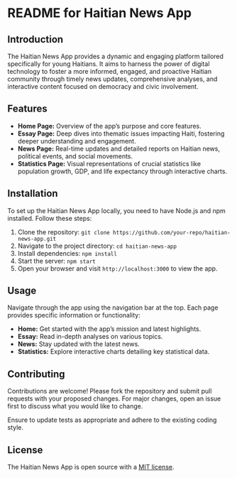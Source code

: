 # README for Haitian News App

## Introduction
The Haitian News App provides a dynamic and engaging platform tailored specifically for young Haitians. It aims to harness the power of digital technology to foster a more informed, engaged, and proactive Haitian community through timely news updates, comprehensive analyses, and interactive content focused on democracy and civic involvement.

## Features
- **Home Page:** Overview of the app’s purpose and core features.
- **Essay Page:** Deep dives into thematic issues impacting Haiti, fostering deeper understanding and engagement.
- **News Page:** Real-time updates and detailed reports on Haitian news, political events, and social movements.
- **Statistics Page:** Visual representations of crucial statistics like population growth, GDP, and life expectancy through interactive charts.

## Installation
To set up the Haitian News App locally, you need to have Node.js and npm installed. Follow these steps:
1. Clone the repository: `git clone https://github.com/your-repo/haitian-news-app.git`
2. Navigate to the project directory: `cd haitian-news-app`
3. Install dependencies: `npm install`
4. Start the server: `npm start`
5. Open your browser and visit `http://localhost:3000` to view the app.

## Usage
Navigate through the app using the navigation bar at the top. Each page provides specific information or functionality:
- **Home:** Get started with the app’s mission and latest highlights.
- **Essay:** Read in-depth analyses on various topics.
- **News:** Stay updated with the latest news.
- **Statistics:** Explore interactive charts detailing key statistical data.

## Contributing
Contributions are welcome! Please fork the repository and submit pull requests with your proposed changes. For major changes, open an issue first to discuss what you would like to change.

Ensure to update tests as appropriate and adhere to the existing coding style.

## License
The Haitian News App is open source with a [MIT license](https://opensource.org/licenses/MIT).
